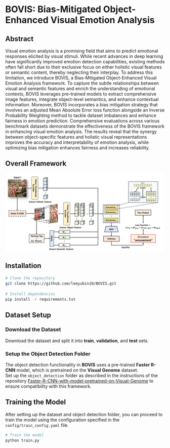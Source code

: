 # BOVIS: Bias-Mitigated Object-Enhanced Visual Emotion Analysis

## Abstract
Visual emotion analysis is a promising field that aims to predict emotional responses elicited by visual stimuli. While recent advances in deep learning have significantly improved emotion detection capabilities, existing methods often fall short due to their exclusive focus on either holistic visual features or semantic content, thereby neglecting their interplay. To address this limitation, we introduce BOVIS, a Bias-Mitigated Object-Enhanced Visual Emotion Analysis framework.
To capture the subtle relationships between visual and semantic features and enrich the understanding of emotional contexts, BOVIS leverages pre-trained models to extract comprehensive image features, integrate object-level semantics, and enhance contextual information.
Moreover, BOVIS incorporates a bias mitigation strategy that involves an adjusted Mean Absolute Error loss function alongside an Inverse Probability Weighting method to tackle dataset imbalances and enhance fairness in emotion prediction.
Comprehensive evaluations across various benchmark datasets demonstrate the effectiveness of the BOVIS framework in enhancing visual emotion analysis. The results reveal that the synergy between object-specific features and holistic visual representations improves the accuracy and interpretability of emotion analysis, while optimizing bias mitigation enhances fairness and increases reliability.

## Overall Framework

![Model Architecture](BOVIS_Framework.png)

## Installation
```bash
# Clone the repository
git clone https://github.com/leeyubin10/BOVIS.git

# Install dependencies
pip install -r requirements.txt
```

## Dataset Setup

### Download the Dataset
Download the dataset and split it into **train**, **validation**, and **test** sets.

### Setup the Object Detection Folder
The object detection functionality in **BOVIS** uses a pre-trained **Faster R-CNN** model, which is pretrained on the **Visual Genome** dataset.  
Set up the `object_detection` folder as described in the instructions of the repository [Faster-R-CNN-with-model-pretrained-on-Visual-Genome](https://github.com/shilrley6/Faster-R-CNN-with-model-pretrained-on-Visual-Genome.git) to ensure compatibility with this framework.

## Training the Model

After setting up the dataset and object detection folder, you can proceed to train the model using the configuration specified in the `config/train_config.yaml` file.

```bash
# Train the model
python train.py
```

